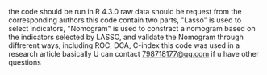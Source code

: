 the code should be run in R 4.3.0
raw data should be request from the corresponding authors
this code contain two parts, "Lasso" is used to select indicators, "Nomogram" is used to constract a nomogram based on the indicators selected by LASSO, and validate the Nomogram through diffrerent ways, including ROC, DCA, C-index 
this code was used in a research article basically 
U can contact 798718177@qq.com if u have other questions

